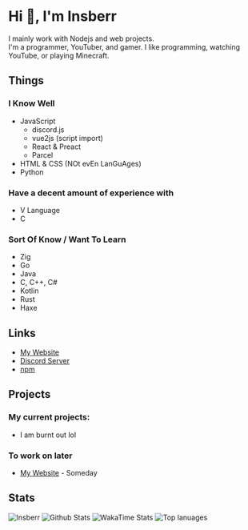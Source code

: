 # Hi 👋, I'm Insberr
I mainly work with Nodejs and web projects.  
I'm a programmer, YouTuber, and gamer. I like programming, watching YouTube, or playing Minecraft.  

## Things
### I Know Well
- JavaScript
  - discord.js
  - vue2js (script import)
  - React & Preact
  - Parcel
- HTML & CSS (NOt evEn LanGuAges)
- Python

### Have a decent amount of experience with
- V Language
- C

### Sort Of Know / Want To Learn
- Zig
- Go
- Java
- C, C++, C#
- Kotlin
- Rust
- Haxe

## Links
- [My Website](https://insberr.com)
- [Discord Server](https://discord.gg/gRMbZyU)
- [npm](https://www.npmjs.com/~insberr)

## Projects

### My current projects:
- I am burnt out lol

### To work on later
- [My Website](https://insberr.github.io) - Someday

## Stats
<img src="https://komarev.com/ghpvc/?username=insberr" alt="Insberr" />
<img src="https://github-readme-stats.vercel.app/api?username=insberr&count_private=true&show_icons=true&theme=dark" alt="Github Stats" />
<img src="https://github-readme-stats.vercel.app/api/wakatime?username=insberr&theme=dark" alt="WakaTime Stats" />
<img src="https://github-readme-stats.vercel.app/api/top-langs/?username=insberr&theme=dark&langs_count=10&exclude_repo=insberr.github.io" alt="Top lanuages" />
